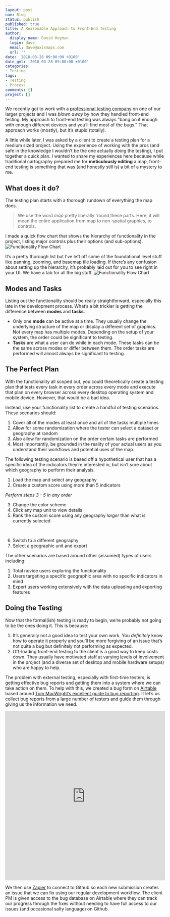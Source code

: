 ```yaml
---
layout: post
nav: Blog
status: publish
published: true
title: A Reasonable Approach to Front-End Testing
author:
  display_name: David Heyman
  login: dave
  email: dave@axismaps.com
  url: ''
date: '2018-03-28 09:00:00 +0100'
date_gmt: '2018-03-28 09:00:00 +0100'
categories:
- Testing
tags:
- Testing
- Process
comments: []
project: []
---
```


We recently got to work with a [professional testing company](http://www.qa4u.com/QA4U/Welcome.html) on one of our larger projects and I was _blown away_ by how they handled front-end testing. My approach to front-end testing was always "bang on it enough with enough different devices and you’ll find most of the bugs." That approach works (mostly), but it’s stupid (totally).

A little while later, I was asked by a client to create a testing plan for a medium sized project. Using the experience of working with the pros (and safe in the knowledge I wouldn’t be the one actually _doing_ the testing), I put together a quick plan. I wanted to share my experiences here because while traditional cartography prepared me for **meticulously editing** a map, front-end testing is something that was (and honestly still is) a bit of a mystery to me.

## What does it do?
The testing plan starts with a thorough rundown of everything the map does.

> We use the word _map_ pretty liberally 'round these parts. Here, it will mean the entire application from map to non-spatial graphics, to controls.  

I made a quick flow chart that shows the hierarchy of functionality in the project, listing major controls plus their options (and sub-options).
<img src="/media/posts/2018/03/hpi_functionality.png" alt="Functionality Flow Chart" style="max-height: none">

It’s a pretty thorough list but I’ve left off some of the foundational level stuff like panning, zooming, and basemap tile loading. If there’s any confusion about setting up the hierarchy, it’s probably laid out for you to see right in your UI. We have a tab for all the big stuff.
<img src="/media/posts/2018/03/hpi_ui.png" alt="Functionality Flow Chart" style="max-height: none">


## Modes and Tasks
Listing out the functionality should be really straightforward, especially this late in the development process. What’s a bit trickier is getting the difference between **modes** and **tasks**.

* Only one **mode** can be active at a time. They usually change the underlying structure of the map or display a different set of graphics. Not every map has multiple modes. Depending on the setup of your system, the order could be significant to testing.
* **Tasks** are what a user can do while in each mode. These tasks can be the same across modes or differ between them. The order tasks are performed will almost always be significant to testing.

## The Perfect Plan
With the functionality all scoped out, you could theoretically create a testing plan that tests every task in every order across every mode and execute that plan on every browser across every desktop operating system and mobile device. However, that would be a bad idea.

Instead, use your functionality list to create a handful of testing scenarios. These scenarios should:
1. Cover all of the modes at least once and all of the tasks multiple times
2. Allow for some randomization where the tester can select a dataset or geography at random 
3. Also allow for randomization on the order certain tasks are performed
4. Most importantly, be grounded in the reality of your actual users as you understand their workflows and potential uses of the map.

The following testing scenario is based off a hypothetical user that has a specific idea of the indicators they’re interested in, but isn’t sure about which geography to perform their analysis.

1. Load the map and select any geography
2. Create a custom score using more than 5 indicators

_Perform steps 3 - 5 in any order_
<ol start="3">
  <li>Change the color scheme</li>
  <li>Click any map unit to view details</li>
  <li>Rank the custom score using any geography <em>larger</em> than what is currently selected</li>
</ol>
<p>&nbsp;</p>
<ol start="6">
  <li>Switch to a different geography</li>
  <li>Select a geographic unit and export</li>
</ol>

The other scenarios are based around other (assumed) types of users including:
1. Total novice users exploring the functionality
2. Users targeting a specific geographic area with no specific indicators in mind
3. Expert users working extensively with the data uploading and exporting features

## Doing the Testing
Now that the formal(ish) testing is ready to begin, we’re probably not going to be the ones doing it. This is because:
1. It’s generally not a good idea to test your own work. You _definitely_ know how to operate it properly and you’ll be more forgiving of an issue that’s not quite a bug but definitely not performing as expected.
2. Off-loading front-end testing to the client is a good way to keep costs down. They usually have motivated staff at varying levels of involvement in the project (and a diverse set of desktop and mobile hardware setups) who are happy to help. 

The problem with external testing, especially with first-time testers, is getting effective bug reports and getting them into a system where we can take action on them. To help with this, we created a bug form on [Airtable](www.airtable.com]) based around [Tom MacWright’s excellent guide to bug reporting](https://polite.technology/reportabug.html). It let’s us collect bug reports from a large number of testers and guide them through giving us the information we need.

<iframe class="airtable-embed" src="https://airtable.com/embed/shrLhtS1gstU8KeVY?backgroundColor=red" frameborder="0" onmousewheel="" width="100%" height="533" style="background: transparent; border: 1px solid #ccc;"></iframe>


We then use [Zapier](https://zapier.com) to connect to Github so each new submission creates an issue that we can fix using our regular development workflow. The client PM is given access to the bug database on Airtable where they can track our progress through the fixes without needing to have full access to our issues (and occasional salty language) on Github.